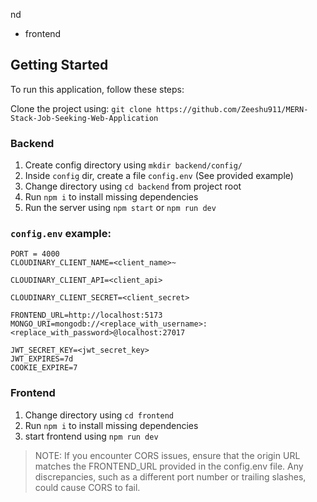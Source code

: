 nd
- frontend

## Getting Started
To run this application, follow these steps:

Clone the project using:
`git clone https://github.com/Zeeshu911/MERN-Stack-Job-Seeking-Web-Application`

### Backend

1. Create config directory using `mkdir backend/config/`
2. Inside `config` dir, create a file `config.env` (See provided example)
3. Change directory using `cd backend` from project root
4. Run `npm i` to install missing dependencies
5. Run the server using `npm start` or `npm run dev`

### `config.env` example:
```
PORT = 4000
CLOUDINARY_CLIENT_NAME=<client_name>~
 
CLOUDINARY_CLIENT_API=<client_api>
 
CLOUDINARY_CLIENT_SECRET=<client_secret>
 
FRONTEND_URL=http://localhost:5173
MONGO_URI=mongodb://<replace_with_username>:<replace_with_password>@localhost:27017
 
JWT_SECRET_KEY=<jwt_secret_key>
JWT_EXPIRES=7d
COOKIE_EXPIRE=7
```

### Frontend

1. Change directory using `cd frontend`
2. Run `npm i` to install missing dependencies
3. start frontend using `npm run dev`

> NOTE: If you encounter CORS issues, ensure that the origin URL matches the FRONTEND_URL provided in the config.env file.
> Any discrepancies, such as a different port number or trailing slashes, could cause CORS to fail.